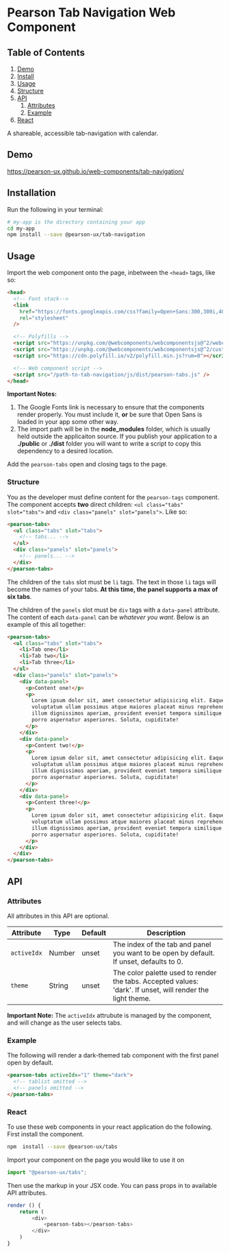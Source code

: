 # Pearson Tab Navigation Web Component

## Table of Contents

1. [Demo](#demo)
2. [Install](#install)
3. [Usage](#usage)
4. [Structure](#usage-structure)
5. [API](#api)
   1. [Attributes](#api-attributes)
   2. [Example](#api-example)
6. [React](#react)

A shareable, accessible tab-navigation with calendar.

<a name="demo"></a>

## Demo

https://pearson-ux.github.io/web-components/tab-navigation/

<a name="install"></a>

## Installation


Run the following in your terminal:

```bash
# my-app is the directory containing your app
cd my-app
npm install --save @pearson-ux/tab-navigation
```

<a name="usage"></a>

## Usage

Import the web component onto the page, inbetween the `<head>` tags, like so:

```html
<head>
  <!-- Font stack-->
  <link
    href="https://fonts.googleapis.com/css?family=Open+Sans:300,300i,400,400i,600,600i"
    rel="stylesheet"
  />

  <!-- Polyfills -->
  <script src="https://unpkg.com/@webcomponents/webcomponentsjs@^2/webcomponents-loader.js"></script>
  <script src="https://unpkg.com/@webcomponents/webcomponentsjs@^2/custom-elements-es5-adapter.js"></script>
  <script src="https://cdn.polyfill.io/v2/polyfill.min.js?rum=0"></script>

  <!-- Web component script -->
  <script src="/path-to-tab-navigation/js/dist/pearson-tabs.js" />
</head>
```

**Important Notes:**

1. The Google Fonts link is necessary to ensure that the components render properly. You must include it, **or** be sure that Open Sans is loaded in your app some other way.
2. The import path will be in the **node_modules** folder, which is usually held outside the applicaiton source. If you publish your application to a **./public** or **./dist** folder you will want to write a script to copy this dependency to a desired location.

Add the `pearson-tabs` open and closing tags to the page.

<a name="#usage-structure"></a>

### Structure

You as the developer must define content for the `pearson-tags` component. The component accepts **two** direct children: `<ul class="tabs" slot="tabs">` and `<div class="panels" slot="panels">`. Like so:

```html
<pearson-tabs>
  <ul class="tabs" slot="tabs">
    <!-- tabs... -->
  </ul>
  <div class="panels" slot="panels">
    <!-- panels... -->
  </div>
</pearson-tabs>
```

The children of the `tabs` slot must be `li` tags. The text in those `li` tags will become the names of your tabs. **At this time, the panel supports a max of six tabs**.

The children of the `panels` slot must be `div` tags with a `data-panel` attribute. The content of each `data-panel` can be _whatever you want_. Below is an example of this all together:

```html
<pearson-tabs>
  <ul class="tabs" slot="tabs">
    <li>Tab one</li>
    <li>Tab two</li>
    <li>Tab three</li>
  </ul>
  <div class="panels" slot="panels">
    <div data-panel>
      <p>Content one!</p>
      <p>
        Lorem ipsum dolor sit, amet consectetur adipisicing elit. Eaque
        voluptatum ullam possimus atque maiores placeat minus reprehenderit
        illum dignissimos aperiam, provident eveniet tempora similique harum
        porro aspernatur asperiores. Soluta, cupiditate!
      </p>
    </div>
    <div data-panel>
      <p>Content two!</p>
      <p>
        Lorem ipsum dolor sit, amet consectetur adipisicing elit. Eaque
        voluptatum ullam possimus atque maiores placeat minus reprehenderit
        illum dignissimos aperiam, provident eveniet tempora similique harum
        porro aspernatur asperiores. Soluta, cupiditate!
      </p>
    </div>
    <div data-panel>
      <p>Content three!</p>
      <p>
        Lorem ipsum dolor sit, amet consectetur adipisicing elit. Eaque
        voluptatum ullam possimus atque maiores placeat minus reprehenderit
        illum dignissimos aperiam, provident eveniet tempora similique harum
        porro aspernatur asperiores. Soluta, cupiditate!
      </p>
    </div>
  </div>
</pearson-tabs>
```

<a name="api"></a>

## API

<a name="api-attributes"></a>

### Attributes

All attributes in this API are optional.

| Attribute   | Type   | Default | Description                                                                                                |
| ----------- | ------ | ------- | ---------------------------------------------------------------------------------------------------------- |
| `activeIdx` | Number | unset   | The index of the tab and panel you want to be open by default. If unset, defaults to 0.                    |
| `theme`      | String | unset   | The color palette used to render the tabs. Accepted values: 'dark'. If unset, will render the light theme. |

**Important Note:** The `activeIdx` attrubute is managed by the component, and will change as the user selects tabs.

<a name="api-example"></a>

### Example

The following will render a dark-themed tab component with the first panel open by default.

```html
<pearson-tabs activeIdx="1" theme="dark">
  <!-- tablist omitted -->
  <!-- panels omitted -->
</pearson-tabs>
```

<a name="react"></a>

### React
To use these web components in your react application do the following.
First install the component.

```bash
npm  install --save @pearson-ux/tabs
```

Import your component on the page you would like to use it on

```js
import "@pearson-ux/tabs";
```
Then use the markup in your JSX code.  You can pass props in to available API attributes.

```js
render () {
	return (
		<div>
			<pearson-tabs></pearson-tabs>
		</div>
	)
}
```
